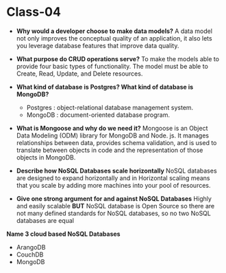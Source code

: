 # Class-04

- **Why would a developer choose to make data models?**
   A data model not only improves the conceptual quality of an application, it also lets you leverage database features that improve data quality.

- **What purpose do CRUD operations serve?**
   To make the models able to provide four basic types of functionality. The model must be able to Create, Read, Update, and Delete resources. 

- **What kind of database is Postgres? What kind of database is MongoDB?**
   * Postgres : object-relational database management system.
   * MongoDB : document-oriented database program.

- **What is Mongoose and why do we need it?**
   Mongoose is an Object Data Modeling (ODM) library for MongoDB and Node. js. It manages relationships between data, provides schema validation, and is used to translate between objects in code and the representation of those objects in MongoDB.


- **Describe how NoSQL Databases scale horizontally**
   NoSQL databases are designed to expand horizontally and in Horizontal scaling means that you scale by adding more machines into your pool of resources.

- **Give one strong argument for and against NoSQL Databases**
   Highly and easily scalable **BUT** NoSQL database is Open Source so there are not many defined standards for NoSQL databases, so no two NoSQL databases are equal

**Name 3 cloud based NoSQL Databases**
   - ArangoDB 
   - CouchDB 
   - MongoDB